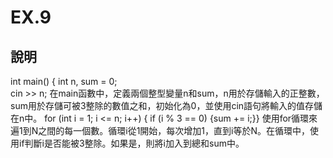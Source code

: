 # EX.9
## 說明
int main() {
    int n, sum = 0;  
    cin >> n;
在main函數中，定義兩個整型變量n和sum，n用於存儲輸入的正整數，sum用於存儲可被3整除的數值之和，初始化為0，並使用cin語句將輸入的值存儲在n中。
for (int i = 1; i <= n; i++) {
if (i % 3 == 0) {sum += i;}}
使用for循環來遍1到N之間的每一個數。循環i從1開始，每次增加1，直到i等於N。在循環中，使用if判斷i是否能被3整除。如果是，則將i加入到總和sum中。
